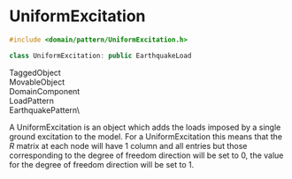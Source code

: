 # UniformExcitation 

```cpp
#include <domain/pattern/UniformExcitation.h>

class UniformExcitation: public EarthquakeLoad
```

  TaggedObject\
  MovableObject\
  DomainComponent\
  LoadPattern\
  EarthquakePattern\


A UniformExcitation is an object which adds the loads imposed by a
single ground excitation to the model. For a UniformExcitation this
means that the *R* matrix at each node will have $1$ column and all
entries but those corresponding to the degree of freedom direction will
be set to $0$, the value for the degree of freedom direction will be set
to $1$.
